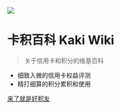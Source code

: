 ![](https://ws1.sinaimg.cn/large/49dba72ely1fsqceerotsg203b029glf.gif)

# 卡积百科 Kaki Wiki

> 关于信用卡和积分的维基百科

* 细致入微的信用卡权益评测
* 精打细算的积分累积和使用

[来了就是好积友](README.md)